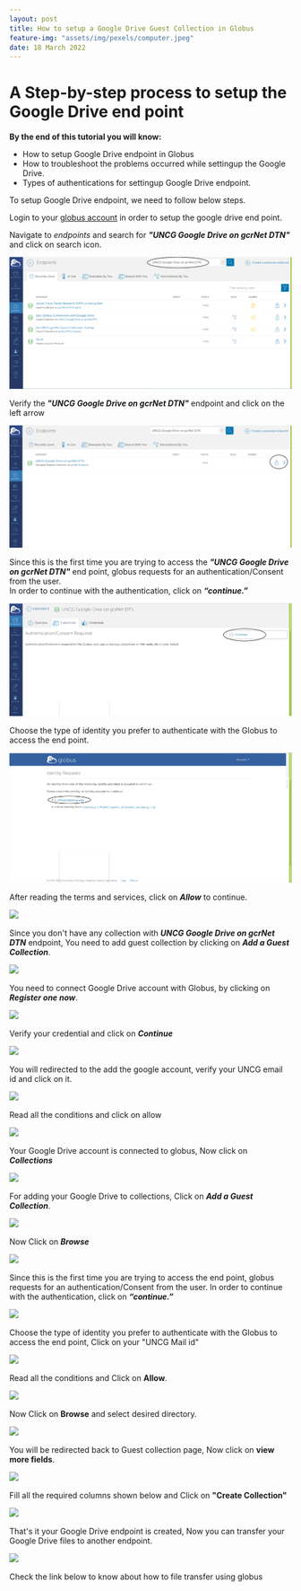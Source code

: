 ```yaml
---
layout: post
title: How to setup a Google Drive Guest Collection in Globus
feature-img: "assets/img/pexels/computer.jpeg"
date: 18 March 2022
---
```


# A Step-by-step process to setup the Google Drive end point

 
**By the end of this tutorial you will know:**

* How to setup Google Drive endpoint in Globus
* How to troubleshoot the problems occurred while settingup the Google Drive.
* Types of authentications for settingup Google Drive endpoint. 

To setup Google Drive endpoint, we need to follow below steps.

Login to your [globus account](#https://tinyurl.com/wvfyws) in order to setup the google drive end point. <br>

Navigate to *endpoints* and search for _**"UNCG Google Drive on gcrNet DTN"**_ and click on search icon. <br>

<img  src = "/assets/img/tutorialsimages/Google_Drive_Globus_Connect/img_1.png" >

Verify the _**"UNCG Google Drive on gcrNet DTN"**_ endpoint and click on the left arrow <br>

<img src="/assets/img/tutorialsimages/Google_Drive_Globus_Connect/img_2.png" >

Since this is the first time you are trying to access the _**"UNCG Google Drive on gcrNet DTN"**_ end point, globus requests for an authentication/Consent from the user.  <br>
In order to continue with the authentication, click on _**“continue.”**_

<img src = "/assets/img/tutorialsimages/Google_Drive_Globus_Connect/img_3.png" >

Choose the type of identity you prefer to authenticate with the Globus to access the end point.<br>

<img src = "/assets/img/tutorialsimages/Google_Drive_Globus_Connect/img_4.png" >

After reading the terms and services, click on _**Allow**_ to continue. <br>

<img src = "/assets/img/tutorialsimages/GoogleDrive/img_5.png" >

Since you don't have any collection with _**UNCG Google Drive on gcrNet DTN**_ endpoint, You need to add guest collection by clicking on _**Add a Guest Collection**_. <br>

<img src = "/assets/img/tutorialsimages/GoogleDrive/img_6.png" >

You need to connect Google Drive account with Globus, by clicking on _**Register one now**_. <br>

<img src = "/assets/img/tutorialsimages/GoogleDrive/img_7.png" >

Verify your credential and click on _**Continue**_ <br>

<img src = "/assets/img/tutorialsimages/GoogleDrive/img_8.png" >

You will redirected to the add the google account, verify your UNCG email id and click on it. <br>

<img src = "/assets/img/tutorialsimages/GoogleDrive/img_9.png" >

Read all the conditions and click on allow <br>

<img src = "/assets/img/tutorialsimages/GoogleDrive/img_10.png" >

Your Google Drive account is connected to globus, Now click on _**Collections**_ <br>

<img src = "/assets/img/tutorialsimages/GoogleDrive/img_11.png" >

For adding your Google Drive to collections, Click on _**Add a Guest Collection**_. <br>

<img src = "/assets/img/tutorialsimages/GoogleDrive/img_12.png" >

Now Click on _**Browse**_<br>

<img src = "/assets/img/tutorialsimages/GoogleDrive/img_13.png" >

Since this is the first time you are trying to access the end point, globus requests for an authentication/Consent from the user.
In order to continue with the authentication, click on _**“continue.”**_ <br>

<img src = "/assets/img/tutorialsimages/GoogleDrive/img_14.png" >

Choose the type of identity you prefer to authenticate with the Globus to access the end point, Click on your "UNCG Mail id" <br>

<img src = "/assets/img/tutorialsimages/GoogleDrive/img_15.png" >

Read all the conditions and Click on **Allow**.<br>

<img src = "/assets/img/tutorialsimages/GoogleDrive/img_16.png" >

Now Click on **Browse** and select desired directory. <br>

<img src = "/assets/img/tutorialsimages/GoogleDrive/img_17.png" >

You will be redirected back to Guest collection page, Now click on **view more fields**. <br>

<img src = "/assets/img/tutorialsimages/GoogleDrive/img_18.png" >

Fill all the required columns shown below and Click on **"Create Collection"** <br>

<img src="/assets/img/tutorialsimages/GoogleDrive/img_19.png" >

That's it your Google Drive endpoint is created, Now you can transfer your Google Drive files to another endpoint. <br>

<img src = "/assets/img/tutorialsimages/GoogleDrive/img_20.png" >

Check the link below to know about how to file transfer using globus <br>

<link href = "https://gcrnet.github.io/tutorials/filetransfer.html" >



































